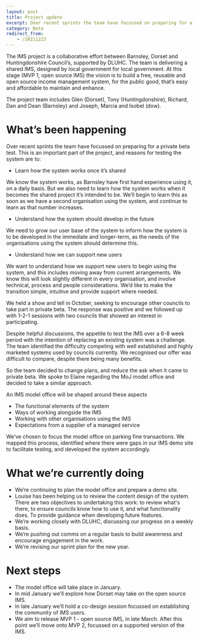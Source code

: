```yaml
---
layout: post
title: Project update
excerpt: Over recent sprints the team have focussed on preparing for a private beta test.
category: Beta
redirect_from:
    - /20211223
---
```


The IMS project is a collaborative effort between Barnsley, Dorset and Huntingdonshire Council’s, supported by DLUHC. The team is delivering a shared IMS, designed by local government for local government. At this stage (MVP 1, open source IMS) the vision is to build a free, reusable and open source income management system, for the public good, that’s easy and affordable to maintain and enhance.

The project team includes Glen (Dorset), Tony (Huntingdonshire), Richard, Dan and Dean (Barnsley) and Joseph, Marcia and Isobel (dxw).

# What’s been happening

Over recent sprints the team have focussed on preparing for a private beta test. This is an important part of the project, and reasons for testing the system are to:

* Learn how the system works once it’s shared

We know the system works, as Barnsley have first hand experience using it, on a daily basis. But we also need to learn how the system works when it becomes the shared project it’s intended to be. We’ll begin to learn this as soon as we have a second organisation using the system, and continue to learn as that number increases.

* Understand how the system should develop in the future

We need to grow our user base of the system to inform how the system is to be developed in the immediate and longer-term, as the needs of the organisations using the system should determine this.

* Understand how we can support new users

We want to understand how we support new users to begin using the system, and this includes moving away from current arrangements. We know this will look slightly different in every organisation, and involve technical, process and people considerations. We’d like to
make the transition simple, intuitive and provide support where needed.

We held a show and tell in October, seeking to encourage other councils to take part in private beta. The response was positive and we followed up with 1-2-1 sessions with two councils that showed an interest in participating.

Despite helpful discussions, the appetite to test the IMS over a 6-8 week period with the intention of replacing an existing system was a challenge. The team identified the difficulty competing with well established and highly marketed systems used by councils currently.
We recognised our offer was difficult to compare, despite there being many benefits.

So the team decided to change plans, and reduce the ask when it came to private beta. We spoke to Elaine regarding the MoJ model office and decided to take a similar approach.

An IMS model office will be shaped around these aspects

* The functional elements of the system
* Ways of working alongside the IMS
* Working with other organisations using the IMS
* Expectations from a supplier of a managed service

We’ve chosen to focus the model office on parking fine transactions. We mapped this process, identified where there were gaps in our IMS demo site to facilitate testing, and developed the system accordingly.

# What we’re currently doing

* We’re continuing to plan the model office and prepare a demo site.
* Louise has been helping us to review the content design of the system. There are two objectives to undertaking this work: to review what's there, to ensure councils know how to use it, and what functionality does. To provide guidance when developing
future features.
* We’re working closely with DLUHC, discussing our progress on a weekly basis.
* We’re pushing out comms on a regular basis to build awareness and encourage engagement in the work.
* We’re revising our sprint plan for the new year.

# Next steps

* The model office will take place in January.
* In mid January we’ll explore how Dorset may take on the open source IMS.
* In late January we’ll hold a co-design session focussed on establishing the community of IMS users.
* We aim to release MVP 1 - open source IMS, in late March. After this point we’ll move onto MVP 2, focussed on a supported version of the IMS.